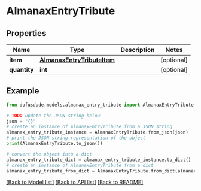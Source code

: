 # AlmanaxEntryTribute


## Properties

Name | Type | Description | Notes
------------ | ------------- | ------------- | -------------
**item** | [**AlmanaxEntryTributeItem**](AlmanaxEntryTributeItem.md) |  | [optional] 
**quantity** | **int** |  | [optional] 

## Example

```python
from dofusdude.models.almanax_entry_tribute import AlmanaxEntryTribute

# TODO update the JSON string below
json = "{}"
# create an instance of AlmanaxEntryTribute from a JSON string
almanax_entry_tribute_instance = AlmanaxEntryTribute.from_json(json)
# print the JSON string representation of the object
print(AlmanaxEntryTribute.to_json())

# convert the object into a dict
almanax_entry_tribute_dict = almanax_entry_tribute_instance.to_dict()
# create an instance of AlmanaxEntryTribute from a dict
almanax_entry_tribute_from_dict = AlmanaxEntryTribute.from_dict(almanax_entry_tribute_dict)
```
[[Back to Model list]](../README.md#documentation-for-models) [[Back to API list]](../README.md#documentation-for-api-endpoints) [[Back to README]](../README.md)


